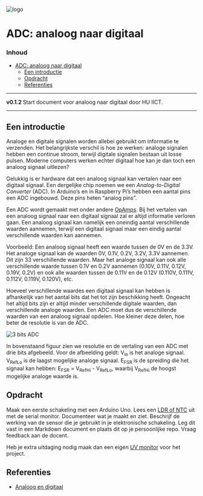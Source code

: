 ![logo](../img/Kennline_NTC.png) [](logo-id)

# ADC: analoog naar digitaal[](title-id) 

### Inhoud[](toc-id) <!-- omit in toc -->

- [ADC: analoog naar digitaal](#adc-analoog-naar-digitaal)
  - [Een introductie](#een-introductie)
  - [Opdracht](#opdracht)
  - [Referenties](#referenties)

---

**v0.1.2 [](version-id)** Start document voor analoog naar digitaal door HU IICT[](author-id).

---

## Een introductie

Analoge en digitale signalen worden allebei gebruikt om informatie te verzenden. Het belangrijkste verschil is hoe ze werken: analoge signalen hebben een continue stroom, terwijl digitale signalen bestaan uit losse pulsen. Moderne computers werken echter digitaal hoe kan je dan toch een analoog signaal uitlezen?

Gelukkig is er hardware dat een analoog signaal kan vertalen naar een digitaal signaal. Een dergelijke chip noemen we een *Analog-to-Digital Converter* (ADC). In Arduino’s en in Raspberry Pi’s hebben een aantal pins een ADC ingebouwd. Deze pins heten “analog pins”.

Een ADC wordt gemaakt met onder andere [OpAmps](../../../elektronische-componenten/ic/OpAmp/README.md). Bij het vertalen van een analoog signaal naar een digitaal signaal zal er altijd informatie verloren gaan. Een analoog signaal kan namelijk een oneindig aantal verschillende waarden aannemen, terwijl een digitaal signaal maar een eindig aantal verschillende waarden kan aannemen. 

  Voorbeeld: Een analoog signaal heeft een waarde tussen de 0V en de 3.3V. Het analoge signaal kan de waarden 0V, 0.1V, 0.2V, 3.2V, 3.3V aannemen. Dit zijn 33 verschillende waarden. Maar het analoge signaal kan ook alle verschillende waarde tussen 0.1V en 0.2V aannemen (0.10V, 0.11V, 0.12V, 0.19V, 0.2V) en ook alle waarden tussen de 0.11V en de 0.12V (0.110V, 0.111V, 0.112V, 0.119V, 0.120V), etc.

Hoeveel verschillende waardes een digitaal signaal kan hebben is afhankelijk van het aantal bits dat het tot zijn beschikking heeft. Ongeacht het altijd bits zijn er altijd minder verschillende digitale waarden, dan verschillende analoge waarden. Een ADC moet dus de verschillende waarden van een analoog signaal opdelen. Hoe kleiner deze delen, hoe beter de resolutie is van de ADC.

![3 bits ADC](../ADC/img/3bitsADC.png)

In bovenstaand figuur zien we resolutie en de vertaling van een ADC met drie bits afgebeeld. Voor de afbeelding geldt: V<sub>in</sub> is het analoge signaal. V<sub>RefLo</sub> is de laagst mogelijke analoge signaal. E<sub>FSR</sub> is de spreiding die het signaal kan hebben: E<sub>FSR</sub> = V<sub>RefHi</sub> - V<sub>RefLo</sub>, waarbij V<sub>RefHi</sub> de hoogst mogelijke analoge waarde is.

## Opdracht

Maak een eerste schakeling met een Arduino Uno. Lees een [LDR of NTC](LDR-NTC.md) uit met de serial monitor. Documenteer wat je maakt en ziet. Beschrijf de werking van de sensor die je gebruikt in je elektronische schakeling. Leg dit vast in een Markdown document en plaats dit op je persoonlijke repo. Vraag feedback aan de docent. 

Heb je extra uitdaging nodig maak dan een eigen [UV monitor](YML8511_UV_sensor.md) voor het project.


## Referenties

- [Analoog en digitaal](<https://en.wikipedia.org/wiki/Analogue_electronics#Analogue_vs_digital_electronics>)
